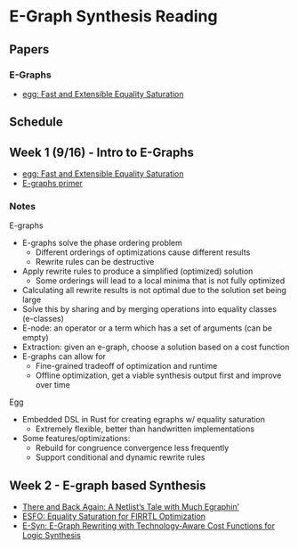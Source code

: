 # E-Graph Synthesis Reading

## Papers

### E-Graphs

- [egg: Fast and Extensible Equality Saturation](https://dl.acm.org/doi/pdf/10.1145/3434304)

## Schedule

## Week 1 (9/16) - Intro to E-Graphs

- [egg: Fast and Extensible Equality Saturation](https://dl.acm.org/doi/pdf/10.1145/3434304)
- [E-graphs primer](https://www.cole-k.com/2023/07/24/e-graphs-primer)

### Notes

E-graphs
- E-graphs solve the phase ordering problem
    - Different orderings of optimizations cause different results
    - Rewrite rules can be destructive
- Apply rewrite rules to produce a simplified (optimized) solution
    - Some orderings will lead to a local minima that is not fully optimized
- Calculating all rewrite results is not optimal due to the solution set being large
- Solve this by sharing and by merging operations into equality classes (e-classes)
- E-node: an operator or a term which has a set of arguments (can be empty)
- Extraction: given an e-graph, choose a solution based on a cost function
- E-graphs can allow for 
    - Fine-grained tradeoff of optimization and runtime
    - Offline optimization, get a viable synthesis output first and improve over time

Egg
- Embedded DSL in Rust for creating egraphs w/ equality saturation
    - Extremely flexible, better than handwritten implementations
- Some features/optimizations:
    - Rebuild for congruence convergence less frequently
    - Support conditional and dynamic rewrite rules

## Week 2 - E-graph based Synthesis

- [There and Back Again: A Netlist’s Tale with Much Egraphin’](https://arxiv.org/pdf/2404.00786)
- [ESFO: Equality Saturation for FIRRTL Optimization](https://dl.acm.org/doi/abs/10.1145/3583781.3590239)
- [E-Syn: E-Graph Rewriting with Technology-Aware Cost Functions for Logic Synthesis](https://arxiv.org/html/2403.14242v1)
